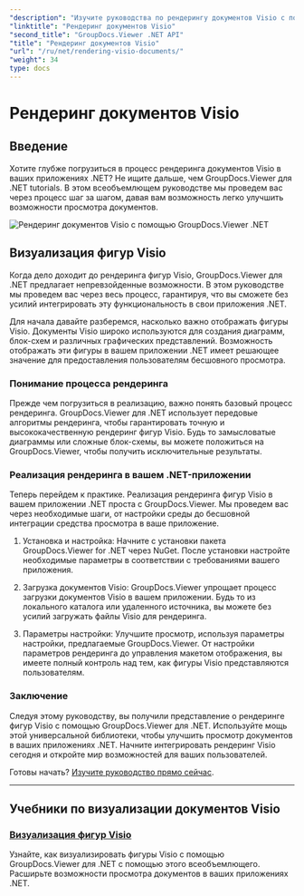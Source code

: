 ```yaml
---
"description": "Изучите руководства по рендерингу документов Visio с помощью GroupDocs.Viewer для .NET. Узнайте, как без усилий улучшить возможности просмотра документов в ваших приложениях .NET."
"linktitle": "Рендеринг документов Visio"
"second_title": "GroupDocs.Viewer .NET API"
"title": "Рендеринг документов Visio"
"url": "/ru/net/rendering-visio-documents/"
"weight": 34
type: docs
---
```

# Рендеринг документов Visio

## Введение

Хотите глубже погрузиться в процесс рендеринга документов Visio в ваших приложениях .NET? Не ищите дальше, чем GroupDocs.Viewer для .NET tutorials. В этом всеобъемлющем руководстве мы проведем вас через процесс шаг за шагом, давая вам возможность легко улучшить возможности просмотра документов.

![Рендеринг документов Visio с помощью GroupDocs.Viewer .NET](/viewer/rendering-visio-documents/image.png)

## Визуализация фигур Visio

Когда дело доходит до рендеринга фигур Visio, GroupDocs.Viewer для .NET предлагает непревзойденные возможности. В этом руководстве мы проведем вас через весь процесс, гарантируя, что вы сможете без усилий интегрировать эту функциональность в свои приложения .NET.

Для начала давайте разберемся, насколько важно отображать фигуры Visio. Документы Visio широко используются для создания диаграмм, блок-схем и различных графических представлений. Возможность отображать эти фигуры в вашем приложении .NET имеет решающее значение для предоставления пользователям бесшовного просмотра.

### Понимание процесса рендеринга

Прежде чем погрузиться в реализацию, важно понять базовый процесс рендеринга. GroupDocs.Viewer для .NET использует передовые алгоритмы рендеринга, чтобы гарантировать точную и высококачественную рендеринг фигур Visio. Будь то замысловатые диаграммы или сложные блок-схемы, вы можете положиться на GroupDocs.Viewer, чтобы получить исключительные результаты.

### Реализация рендеринга в вашем .NET-приложении

Теперь перейдем к практике. Реализация рендеринга фигур Visio в вашем приложении .NET проста с GroupDocs.Viewer. Мы проведем вас через необходимые шаги, от настройки среды до бесшовной интеграции средства просмотра в ваше приложение.

1. Установка и настройка: Начните с установки пакета GroupDocs.Viewer for .NET через NuGet. После установки настройте необходимые параметры в соответствии с требованиями вашего приложения.

2. Загрузка документов Visio: GroupDocs.Viewer упрощает процесс загрузки документов Visio в вашем приложении. Будь то из локального каталога или удаленного источника, вы можете без усилий загружать файлы Visio для рендеринга.

3. Параметры настройки: Улучшите просмотр, используя параметры настройки, предлагаемые GroupDocs.Viewer. От настройки параметров рендеринга до управления макетом отображения, вы имеете полный контроль над тем, как фигуры Visio представляются пользователям.

### Заключение

Следуя этому руководству, вы получили представление о рендеринге фигур Visio с помощью GroupDocs.Viewer для .NET. Используйте мощь этой универсальной библиотеки, чтобы улучшить просмотр документов в ваших приложениях .NET. Начните интегрировать рендеринг Visio сегодня и откройте мир возможностей для ваших пользователей.

Готовы начать? [Изучите руководство прямо сейчас](./render-visio-figures/).

---

## Учебники по визуализации документов Visio
### [Визуализация фигур Visio](./render-visio-figures/)
Узнайте, как визуализировать фигуры Visio с помощью GroupDocs.Viewer для .NET с помощью этого всеобъемлющего. Расширьте возможности просмотра документов в ваших приложениях .NET.